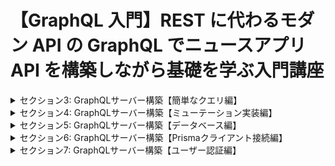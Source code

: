 # 【GraphQL 入門】REST に代わるモダン API の GraphQL でニュースアプリ API を構築しながら基礎を学ぶ入門講座

<details>
<summary> セクション3: GraphQLサーバー構築【簡単なクエリ編】 </summary>

| NO  | 内容                                                      |
| --- | --------------------------------------------------------- |
| 6.  | GraphQL サーバー用にプロジェクトを作成しよう              |
| 7.  | ApolloServer を使ってローカルサーバを構築する準備をしよう |
| 8.  | リゾルバを定義してリゾルバについて理解しよう              |
| 9.  | 実際に Apollo でローカルサーバーを立ち上げよう            |
| 10. | Playground を実際に使って GraphQL を体感してみよう        |
| 11. | スキーマ定義を HackerNews 用に拡張してみよう              |
| 12. | 拡張したスキーマで GraphQL を叩いて確認してみよう         |

</details>

<details>
<summary> セクション4: GraphQLサーバー構築【ミューテーション実装編】 </summary>

| NO  | 内容                                                       |
| --- | ---------------------------------------------------------- |
| 13. | ミューテーション(Mutation)をスキーマとリゾルバで定義しよう |
| 14. | 実際に Mutation クエリを叩いてニュースを投稿してみよう     |
| 15. | スキーマ定義を別ファイルで管理してリファクタリングしよう   |

</details>
<details>
<summary> セクション5: GraphQLサーバー構築【データベース編】 </summary>

| NO  | 内容                                              |
| --- | ------------------------------------------------- |
| 16. | Prisma って何？                                   |
| 17. | Prisma でデータベースの初期化から始めよう         |
| 18. | Prisma のスキーマ設定を行おう                     |
| 19. | Prisma クライアントでデータベース操作をしてみよう |
| 20. | データの永続化ができているかを確認しよう          |

</details>

<details>
<summary> セクション6: GraphQLサーバー構築【Prismaクライアント接続編】 </summary>

| NO  | 内容                                                           |
| --- | -------------------------------------------------------------- |
| 21. | サーバーと Prisma を連携させてデータベースから情報を取り出そう |
| 22. | context をリゾルバで利用してデータベースにアクセスしよう       |
| 23. | 実際に GraphQL を叩いてデータベースに値を格納してみよう        |
| 24. | PrismaStudio を使ってデータベースの中身を確認しよう            |

</details>

<details>
<summary> セクション7: GraphQLサーバー構築【ユーザー認証編】 </summary>

| NO  | 内容                                                        |
| --- | ----------------------------------------------------------- |
| 25. | ユーザー認証のための User モデルを追加してみよう            |
| 26. | User と Link モデルの関係を明示的に示そう(外部キー設定)     |
| 27. | サインアップとログインの Mutation を設定しよう              |
| 28. | リゾルバを管理するためのリファクタリングしよう              |
| 29. | Mutation リゾルバで新規登録のロジックを作成してみよう       |
| 30. | JWT を使って新規登録するユーザーをトークン化してみよう      |
| 31. | ユーザーログインのリゾルバを作成しよう                      |
| 32. | ニュース投稿用のリゾルバを作成しよう                        |
| 33. | ユーザー ID を取得するための util.js ファイル作成を始めよう |
| 34. | ユーザートークンを複合する関数を生成してみよう              |
| 35. | ユーザー ID を全てのリゾルバで呼び出せる設定をしてみよう    |
| 36. | post リゾルバを完成させよう                                 |
| 37. | Link リゾルバの実装を始めよう                               |

<!--
| 38.  | リゾルバ階層って何？parent 引数の意味を理解しよう           |
| 39.  | User リゾルバの実装を始めよう                               |
| 40.  | サーバー側のリゾルバコードをリファクタリングしてみよう      |
| 41.  | 正常に認証できるのかフローを確認してみよう                  |
| 42.  | ログインして実際にニュースを投稿してみよう                  |
-->
</details>
